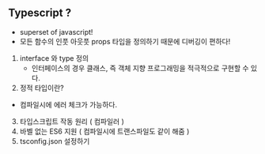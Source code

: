 ## Typescript ?
- superset of javascript!
- 모든 함수의 인풋 아웃풋 props 타입을 정의하기 때문에 디버깅이 편하다!
1. interface 와 type 정의
    - 인터페이스의 경우 클래스, 즉 객체 지향 프로그래밍을 적극적으로 구현할 수 있다.
2. 정적 타입이란?
- 컴파일시에 에러 체크가 가능하다.
3. 타입스크립트 작동 원리 ( 컴파일러 )
4. 바벨 없는 ES6 지원 ( 컴파일시에 트랜스파일도 같이 해줌 )
5. tsconfig.json 설정하기
